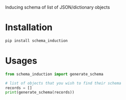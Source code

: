 Inducing schema of list of JSON/dictionary objects

# Installation

```bash
pip install schema_induction
```

# Usages

```python
from schema_induction import generate_schema

# list of objects that you wish to find their schema
records = []
print(generate_schema(records))
```